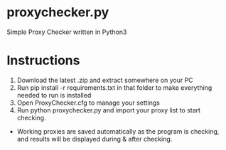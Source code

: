 # proxychecker.py
Simple Proxy Checker written in Python3

# Instructions
1. Download the latest .zip and extract somewhere on your PC
2. Run pip install -r requirements.txt in that folder to make everything needed to run is installed
3. Open ProxyChecker.cfg to manage your settings
4. Run python proxychecker.py and import your proxy list to start checking.
* Working proxies are saved automatically as the program is checking, and results will be displayed during & after checking.
